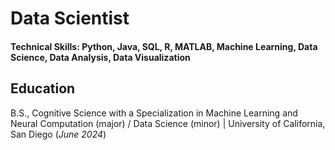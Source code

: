 # Data Scientist

#### Technical Skills: Python, Java, SQL, R, MATLAB, Machine Learning, Data Science, Data Analysis, Data Visualization

## Education		        		
B.S., Cognitive Science with a Specialization in Machine Learning and Neural Computation (major) / Data Science (minor) | University of California, San Diego (_June 2024_)
